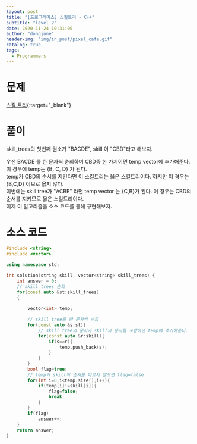 ```yaml
---
layout: post
title: "[프로그래머스] 스킬트리 - C++"
subtitle: "level 2"
date: 2020-11-24 10:31:00
author: "dongjune"
header-img: "img/in_post/pixel_cafe.gif"
catalog: true
tags:
  - Programmers
---
```

# 문제
[스킬 트리](https://programmers.co.kr/learn/courses/30/lessons/49993){:target="_blank"}
# 풀이
skill_trees의 첫번째 원소가 "BACDE", 
skill 이 "CBD"라고 해보자.  
  
우선 BACDE 를 한 문자씩 순회하며 CBD중 한 가지이면 temp vector에 추가해준다.  
이 경우에 temp는 {B, C, D} 가 된다.  
temp가 CBD의 순서를 지킨다면 이 스킬트리는 옳은 스킬트리이다. 하지만 이 경우는 {B,C,D} 이므로 옳지 않다.  
이번에는 skill tree가 "ACBE" 라면 temp vector 는 {C,B}가 된다. 이 경우는 CBD의 순서를 지키므로 옳은 스킬트리이다.  
이제 이 알고리즘을 소스 코드를 통해 구현해보자.
# 소스 코드
```c++
#include <string>
#include <vector>

using namespace std;

int solution(string skill, vector<string> skill_trees) {
    int answer = 0;
    // skill_trees 순회
    for(const auto &st:skill_trees)
    {
        
        vector<int> temp;

        // skill tree를 한 문자씩 순회
        for(const auto &s:st){
            // skill tree의 문자가 skill의 문자를 포함하면 temp에 추가해준다.
            for(const auto &r:skill){
                if(s==r){
                    temp.push_back(s);
                }
            }
        }
        bool flag=true;
        // temp가 skill의 순서를 따르지 않으면 flag=false
        for(int i=0;i<temp.size();i++){
            if(temp[i]!=skill[i]){
                flag=false;
                break;
            }
        }
        if(flag)
            answer++;
    }
    return answer;
}
```